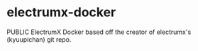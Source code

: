 # electrumx-docker
PUBLIC ElectrumX Docker based off the creator of electrumx's (kyuupichan) git repo.
